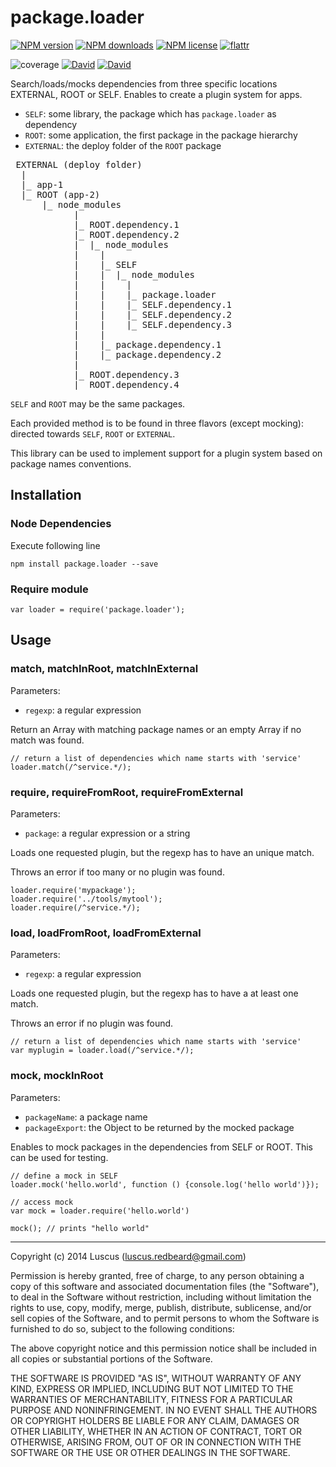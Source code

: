 # package.loader

[![NPM version](https://img.shields.io/npm/v/package.loader.svg?style=flat)](https://www.npmjs.com/package/package.loader "View this project on NPM")
[![NPM downloads](https://img.shields.io/npm/dm/package.loader.svg?style=flat)](https://www.npmjs.com/package/package.loader "View this project on NPM")
[![NPM license](https://img.shields.io/npm/l/package.loader.svg?style=flat)](https://www.npmjs.com/package/package.loader "View this project on NPM")
[![flattr](https://img.shields.io/badge/flattr-donate-yellow.svg?style=flat)](http://flattr.com/thing/3817419/luscus-on-GitHub)

![coverage](https://rawgit.com/luscus/package.loader/master/reports/coverage.svg)
[![David](https://img.shields.io/david/luscus/package.loader.svg?style=flat)](https://david-dm.org/luscus/package.loader)
[![David](https://img.shields.io/david/dev/luscus/package.loader.svg?style=flat)](https://david-dm.org/luscus/package.loader#info=devDependencies)

Search/loads/mocks dependencies from three specific locations EXTERNAL, ROOT or SELF. Enables to create a plugin system for apps.

- `SELF`: some library, the package which has `package.loader` as dependency
- `ROOT`: some application, the first package in the package hierarchy
- `EXTERNAL`: the deploy folder of the `ROOT` package

<pre>
 EXTERNAL (deploy folder)
  |
  |_ app-1
  |_ ROOT (app-2)
      |_ node_modules
            |
            |_ ROOT.dependency.1
            |_ ROOT.dependency.2
            |  |_ node_modules
            |    |
            |    |_ SELF
            |    |  |_ node_modules
            |    |    |
            |    |    |_ package.loader
            |    |    |_ SELF.dependency.1
            |    |    |_ SELF.dependency.2
            |    |    |_ SELF.dependency.3
            |    |
            |    |_ package.dependency.1
            |    |_ package.dependency.2
            |
            |_ ROOT.dependency.3
            |_ ROOT.dependency.4
</pre>

`SELF` and `ROOT` may be the same packages.

Each provided method is to be found in three flavors (except mocking): directed towards `SELF`, `ROOT` or `EXTERNAL`.

This library can be used to implement support for a plugin system based on package names conventions.



## Installation

### Node Dependencies

Execute following line

    npm install package.loader --save

### Require module

    var loader = require('package.loader');


## Usage

### match, matchInRoot, matchInExternal

Parameters:
- `regexp`: a regular expression

Return an Array with matching package names or an empty Array if no match was found.

    // return a list of dependencies which name starts with 'service'
    loader.match(/^service.*/);

### require, requireFromRoot, requireFromExternal

Parameters:
- `package`: a regular expression or a string

Loads one requested plugin, but the regexp has to have an unique match.

Throws an error if too many or no plugin was found.

    loader.require('mypackage');
    loader.require('../tools/mytool');
    loader.require(/^service.*/);

### load, loadFromRoot, loadFromExternal

Parameters:
- `regexp`: a regular expression

Loads one requested plugin, but the regexp has to have a at least one match.

Throws an error if no plugin was found.

    // return a list of dependencies which name starts with 'service'
    var myplugin = loader.load(/^service.*/);

### mock, mockInRoot

Parameters:
- `packageName`: a package name
- `packageExport`: the Object to be returned by the mocked package

Enables to mock packages in the dependencies from SELF or ROOT.
This can be used for testing.

    // define a mock in SELF
    loader.mock('hello.world', function () {console.log('hello world')});

    // access mock
    var mock = loader.require('hello.world')

    mock(); // prints "hello world"



-------------------
Copyright (c) 2014 Luscus (luscus.redbeard@gmail.com)

Permission is hereby granted, free of charge, to any person obtaining a copy of this software and associated documentation files (the "Software"), to deal in the Software without restriction, including without limitation the rights to use, copy, modify, merge, publish, distribute, sublicense, and/or sell copies of the Software, and to permit persons to whom the Software is furnished to do so, subject to the following conditions:

The above copyright notice and this permission notice shall be included in all copies or substantial portions of the Software.

THE SOFTWARE IS PROVIDED "AS IS", WITHOUT WARRANTY OF ANY KIND, EXPRESS OR IMPLIED, INCLUDING BUT NOT LIMITED TO THE WARRANTIES OF MERCHANTABILITY, FITNESS FOR A PARTICULAR PURPOSE AND NONINFRINGEMENT. IN NO EVENT SHALL THE AUTHORS OR COPYRIGHT HOLDERS BE LIABLE FOR ANY CLAIM, DAMAGES OR OTHER LIABILITY, WHETHER IN AN ACTION OF CONTRACT, TORT OR OTHERWISE, ARISING FROM, OUT OF OR IN CONNECTION WITH THE SOFTWARE OR THE USE OR OTHER DEALINGS IN THE SOFTWARE.
